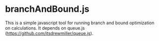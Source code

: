 branchAndBound.js
=================

This is a simple javascript tool for running branch and bound optimization on calculations.  It depends on queue.js (https://github.com/itsdrewmiller/queue.js).
